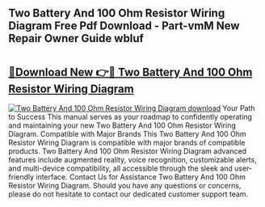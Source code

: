 ## Two Battery And 100 Ohm Resistor Wiring Diagram Free Pdf Download - Part-vmM New Repair Owner Guide wbIuf

# <h2><a href="http://dftbnp.blite.top/?on=Two+Battery+And+100+Ohm+Resistor+Wiring+Diagram">🔗Download New 👉🔴 Two Battery And 100 Ohm Resistor Wiring Diagram</a></h2>

[![Two Battery And 100 Ohm Resistor Wiring Diagram download](https://i.imgur.com/lujVjoI.png)](http://dftbnp.blite.top/?on=Two+Battery+And+100+Ohm+Resistor+Wiring+Diagram)
Your Path to Success This manual serves as your roadmap to confidently operating and maintaining your new Two Battery And 100 Ohm Resistor Wiring Diagram. Compatible with Major Brands This Two Battery And 100 Ohm Resistor Wiring Diagram is compatible with major brands of compatible products. Two Battery And 100 Ohm Resistor Wiring Diagram advanced features include augmented reality, voice recognition, customizable alerts, and multi-device compatibility, all accessible through the sleek and user-friendly interface. Contact Us for Assistance Two Battery And 100 Ohm Resistor Wiring Diagram. Should you have any questions or concerns, please do not hesitate to contact our dedicated customer support team.
